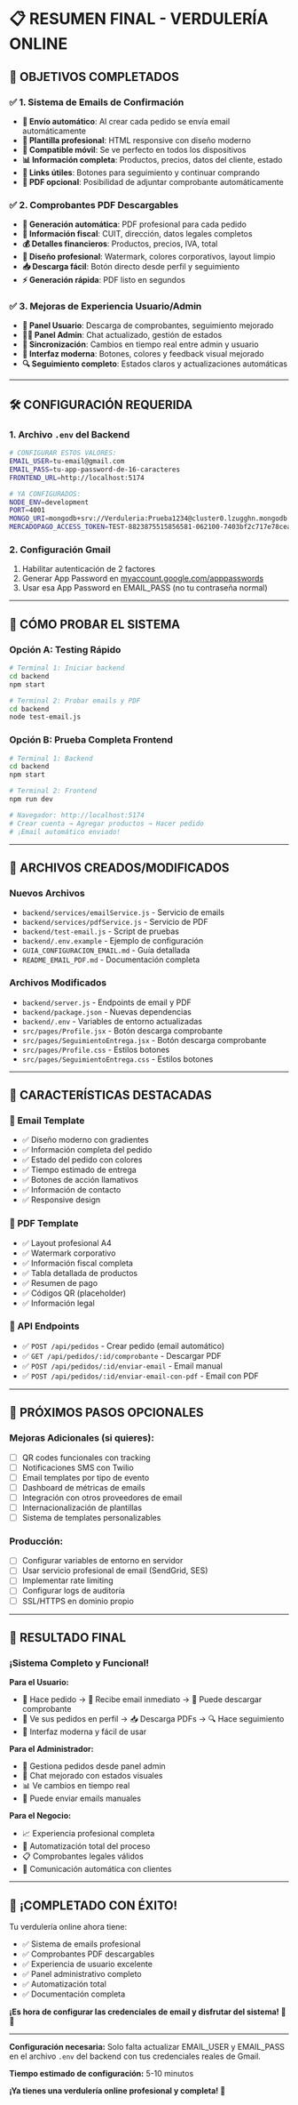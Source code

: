 # 📋 RESUMEN FINAL - VERDULERÍA ONLINE

## 🎯 **OBJETIVOS COMPLETADOS**

### ✅ **1. Sistema de Emails de Confirmación**
- **📧 Envío automático**: Al crear cada pedido se envía email automáticamente
- **🎨 Plantilla profesional**: HTML responsive con diseño moderno
- **📱 Compatible móvil**: Se ve perfecto en todos los dispositivos
- **📊 Información completa**: Productos, precios, datos del cliente, estado
- **🔗 Links útiles**: Botones para seguimiento y continuar comprando
- **📎 PDF opcional**: Posibilidad de adjuntar comprobante automáticamente

### ✅ **2. Comprobantes PDF Descargables**
- **📄 Generación automática**: PDF profesional para cada pedido
- **🏢 Información fiscal**: CUIT, dirección, datos legales completos
- **💰 Detalles financieros**: Productos, precios, IVA, total
- **🎨 Diseño profesional**: Watermark, colores corporativos, layout limpio
- **📥 Descarga fácil**: Botón directo desde perfil y seguimiento
- **⚡ Generación rápida**: PDF listo en segundos

### ✅ **3. Mejoras de Experiencia Usuario/Admin**
- **👤 Panel Usuario**: Descarga de comprobantes, seguimiento mejorado
- **👨‍💼 Panel Admin**: Chat actualizado, gestión de estados
- **🔄 Sincronización**: Cambios en tiempo real entre admin y usuario
- **📱 Interfaz moderna**: Botones, colores y feedback visual mejorado
- **🔍 Seguimiento completo**: Estados claros y actualizaciones automáticas

---

## 🛠️ **CONFIGURACIÓN REQUERIDA**

### **1. Archivo `.env` del Backend**
```bash
# CONFIGURAR ESTOS VALORES:
EMAIL_USER=tu-email@gmail.com
EMAIL_PASS=tu-app-password-de-16-caracteres
FRONTEND_URL=http://localhost:5174

# YA CONFIGURADOS:
NODE_ENV=development
PORT=4001
MONGO_URI=mongodb+srv://Verduleria:Prueba1234@cluster0.lzugghn.mongodb.net/verduleria?retryWrites=true&w=majority&appName=Cluster0
MERCADOPAGO_ACCESS_TOKEN=TEST-8823875515856581-062100-7403bf2c717e78cea313b61ed2f47a2a-792003923
```

### **2. Configuración Gmail** 
1. Habilitar autenticación de 2 factores
2. Generar App Password en [myaccount.google.com/apppasswords](https://myaccount.google.com/apppasswords)
3. Usar esa App Password en EMAIL_PASS (no tu contraseña normal)

---

## 🚀 **CÓMO PROBAR EL SISTEMA**

### **Opción A: Testing Rápido**
```bash
# Terminal 1: Iniciar backend
cd backend
npm start

# Terminal 2: Probar emails y PDF
cd backend
node test-email.js
```

### **Opción B: Prueba Completa Frontend**
```bash
# Terminal 1: Backend
cd backend  
npm start

# Terminal 2: Frontend
npm run dev

# Navegador: http://localhost:5174
# Crear cuenta → Agregar productos → Hacer pedido
# ¡Email automático enviado!
```

---

## 📁 **ARCHIVOS CREADOS/MODIFICADOS**

### **Nuevos Archivos**
- `backend/services/emailService.js` - Servicio de emails
- `backend/services/pdfService.js` - Servicio de PDF
- `backend/test-email.js` - Script de pruebas
- `backend/.env.example` - Ejemplo de configuración
- `GUIA_CONFIGURACION_EMAIL.md` - Guía detallada
- `README_EMAIL_PDF.md` - Documentación completa

### **Archivos Modificados**
- `backend/server.js` - Endpoints de email y PDF
- `backend/package.json` - Nuevas dependencias
- `backend/.env` - Variables de entorno actualizadas
- `src/pages/Profile.jsx` - Botón descarga comprobante
- `src/pages/SeguimientoEntrega.jsx` - Botón descarga comprobante
- `src/pages/Profile.css` - Estilos botones
- `src/pages/SeguimientoEntrega.css` - Estilos botones

---

## 🌟 **CARACTERÍSTICAS DESTACADAS**

### **📧 Email Template**
- ✅ Diseño moderno con gradientes
- ✅ Información completa del pedido
- ✅ Estado del pedido con colores
- ✅ Tiempo estimado de entrega
- ✅ Botones de acción llamativos
- ✅ Información de contacto
- ✅ Responsive design

### **📄 PDF Template**
- ✅ Layout profesional A4
- ✅ Watermark corporativo
- ✅ Información fiscal completa
- ✅ Tabla detallada de productos
- ✅ Resumen de pago
- ✅ Códigos QR (placeholder)
- ✅ Información legal

### **🔌 API Endpoints**
- ✅ `POST /api/pedidos` - Crear pedido (email automático)
- ✅ `GET /api/pedidos/:id/comprobante` - Descargar PDF
- ✅ `POST /api/pedidos/:id/enviar-email` - Email manual
- ✅ `POST /api/pedidos/:id/enviar-email-con-pdf` - Email con PDF

---

## 🎯 **PRÓXIMOS PASOS OPCIONALES**

### **Mejoras Adicionales (si quieres):**
- [ ] QR codes funcionales con tracking
- [ ] Notificaciones SMS con Twilio
- [ ] Email templates por tipo de evento
- [ ] Dashboard de métricas de emails
- [ ] Integración con otros proveedores de email
- [ ] Internacionalización de plantillas
- [ ] Sistema de templates personalizables

### **Producción:**
- [ ] Configurar variables de entorno en servidor
- [ ] Usar servicio profesional de email (SendGrid, SES)
- [ ] Implementar rate limiting
- [ ] Configurar logs de auditoría
- [ ] SSL/HTTPS en dominio propio

---

## 💎 **RESULTADO FINAL**

### **¡Sistema Completo y Funcional!**

**Para el Usuario:**
- 🛒 Hace pedido → 📧 Recibe email inmediato → 📄 Puede descargar comprobante
- 👤 Ve sus pedidos en perfil → 📥 Descarga PDFs → 🔍 Hace seguimiento
- 📱 Interfaz moderna y fácil de usar

**Para el Administrador:**
- 💼 Gestiona pedidos desde panel admin
- 💬 Chat mejorado con estados visuales
- 📊 Ve cambios en tiempo real
- 🔧 Puede enviar emails manuales

**Para el Negocio:**
- 📈 Experiencia profesional completa
- 🤖 Automatización total del proceso
- 📋 Comprobantes legales válidos  
- 💌 Comunicación automática con clientes

---

## 🎉 **¡COMPLETADO CON ÉXITO!**

Tu verdulería online ahora tiene:
- ✅ Sistema de emails profesional
- ✅ Comprobantes PDF descargables
- ✅ Experiencia de usuario excelente
- ✅ Panel administrativo completo
- ✅ Automatización total
- ✅ Documentación completa

**¡Es hora de configurar las credenciales de email y disfrutar del sistema! 🥬✨**

---

**Configuración necesaria:** Solo falta actualizar EMAIL_USER y EMAIL_PASS en el archivo `.env` del backend con tus credenciales reales de Gmail.

**Tiempo estimado de configuración:** 5-10 minutos

**¡Ya tienes una verdulería online profesional y completa! 🎊**
